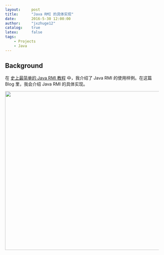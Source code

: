 ```yaml
---
layout:     post
title:      "Java RMI 的具体实现"
date:       2016-5-30 12:00:00
author:     "jxzhuge12"
catalog:    true
latex:      false
tags:
    - Projects
    - Java
---
```


## Background

在 [史上最简单的 Java RMI 教程](http://jxzhuge12.me/2016/04/11/Java-rmi-case/) 中，我介绍了 Java RMI 的使用样例。在这篇 Blog 里，我会介绍 Java RMI 的具体实现。

<img class="shadow" src="jxzhuge12.me/img/in-post/rmi_implementation.png" width="520">
